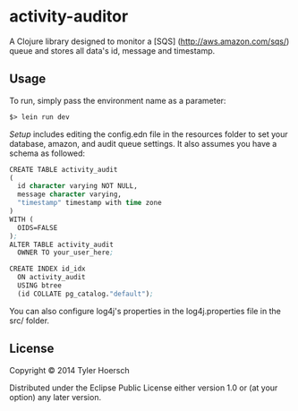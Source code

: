 # activity-auditor

A Clojure library designed to monitor a [SQS] (http://aws.amazon.com/sqs/) queue and stores all data's id, message and timestamp.

## Usage

To run, simply pass the environment name as a parameter:

```el
$> lein run dev
```

*Setup* includes editing the config.edn file in the resources folder to set your database, amazon, and audit queue settings.  It also assumes you have a schema as followed:

```el
CREATE TABLE activity_audit
(
  id character varying NOT NULL,
  message character varying,
  "timestamp" timestamp with time zone
)
WITH (
  OIDS=FALSE
);
ALTER TABLE activity_audit
  OWNER TO your_user_here;

CREATE INDEX id_idx
  ON activity_audit
  USING btree
  (id COLLATE pg_catalog."default");

```

You can also configure log4j's properties in the log4j.properties file in the src/ folder.

## License

Copyright © 2014 Tyler Hoersch

Distributed under the Eclipse Public License either version 1.0 or (at
your option) any later version.
